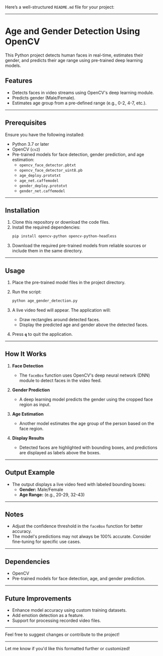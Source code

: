 Here’s a well-structured `README.md` file for your project:

---

# Age and Gender Detection Using OpenCV  

This Python project detects human faces in real-time, estimates their gender, and predicts their age range using pre-trained deep learning models.  

## Features  
- Detects faces in video streams using OpenCV's deep learning module.  
- Predicts gender (Male/Female).  
- Estimates age group from a pre-defined range (e.g., 0-2, 4-7, etc.).  

---

## Prerequisites  

Ensure you have the following installed:  
- Python 3.7 or later  
- OpenCV (`cv2`)  
- Pre-trained models for face detection, gender prediction, and age estimation:  
  - `opencv_face_detector.pbtxt`  
  - `opencv_face_detector_uint8.pb`  
  - `age_deploy.prototxt`  
  - `age_net.caffemodel`  
  - `gender_deploy.prototxt`  
  - `gender_net.caffemodel`  

---

## Installation  

1. Clone this repository or download the code files.  
2. Install the required dependencies:  
   ```bash
   pip install opencv-python opencv-python-headless
   ```  
3. Download the required pre-trained models from reliable sources or include them in the same directory.  

---

## Usage  

1. Place the pre-trained model files in the project directory.  
2. Run the script:  
   ```bash
   python age_gender_detection.py
   ```  
3. A live video feed will appear. The application will:  
   - Draw rectangles around detected faces.  
   - Display the predicted age and gender above the detected faces.  

4. Press **`q`** to quit the application.  

---

## How It Works  

1. **Face Detection**  
   - The `faceBox` function uses OpenCV's deep neural network (DNN) module to detect faces in the video feed.  

2. **Gender Prediction**  
   - A deep learning model predicts the gender using the cropped face region as input.  

3. **Age Estimation**  
   - Another model estimates the age group of the person based on the face region.  

4. **Display Results**  
   - Detected faces are highlighted with bounding boxes, and predictions are displayed as labels above the boxes.  

---

## Output Example  
- The output displays a live video feed with labeled bounding boxes:  
  - **Gender:** Male/Female  
  - **Age Range:** (e.g., 20-29, 32-43)  

---

## Notes  
- Adjust the confidence threshold in the `faceBox` function for better accuracy.  
- The model's predictions may not always be 100% accurate. Consider fine-tuning for specific use cases.  

---

## Dependencies  
- OpenCV  
- Pre-trained models for face detection, age, and gender prediction.  

---

## Future Improvements  
- Enhance model accuracy using custom training datasets.  
- Add emotion detection as a feature.  
- Support for processing recorded video files.  

---

Feel free to suggest changes or contribute to the project!  

---

Let me know if you'd like this formatted further or customized!